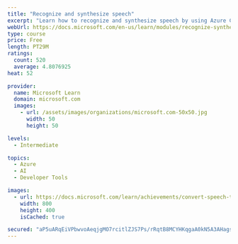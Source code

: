 ```yaml
---
title: "Recognize and synthesize speech"
excerpt: "Learn how to recognize and synthesize speech by using Azure Cognitive Services."
webUrl: https://docs.microsoft.com/en-us/learn/modules/recognize-synthesize-speech/
type: course
price: Free
length: PT29M
ratings:
  count: 520
  average: 4.8076925
heat: 52

provider:
  name: Microsoft Learn
  domain: microsoft.com
  images:
    - url: /assets/images/organizations/microsoft.com-50x50.jpg
      width: 50
      height: 50

levels:
  - Intermediate

topics:
  - Azure
  - AI
  - Developer Tools

images:
  - url: https://docs.microsoft.com/learn/achievements/convert-speech-to-text-social.png
    width: 800
    height: 400
    isCached: true

secured: "aP5uARqEiVPbwvoAeqjgMO7rcitlZJS7Ps/rRqtB8MCYHKqgaA0kN5A3AHagsigMuT8Xg7Ex/5xkYBR0JCWuMc7V1/Ps11s+DSeG9AIijm2u55UREn8iVgJ2Tx+AucrplDPqes2liHJE8SqIL0Gu72pZdpFFCDV5NgIg04nOsd8TsAttIQsSGSTdf7bHpbti040KZHCi8cs51pP2jeFVX8oDwYBWLpuCIRxYv/a90rpt790luYtAucL7Pc4Hmr104Be70TFaJ6GmXa84dCzUbsLePSkIKPX2jMhfSJ/raRihVE391bcpGuqjV34zAsTOHIVSjJTI8MpUBwLAV4m/z03iD6LQyg3+slSrWN3aiVurpl9ivK8BWMVTP6V+4mdZ8QB606T4VRTzGGk7S5hz6J+yMRVnn8I4sf2A+JVfUdY=;bbPPe8G6Qn7StwFvHUqHeQ=="
---
```


